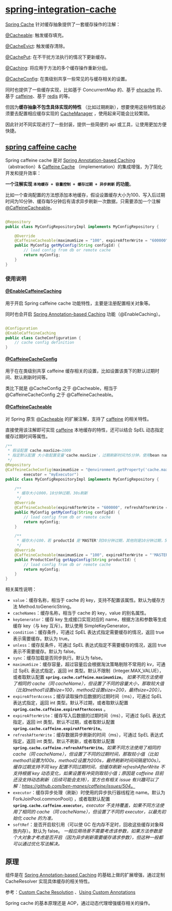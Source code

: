 # [spring-integration-cache](https://github.com/ayoungbear/spring-integration/tree/main/spring-integration-cache)

[Spring Cache](https://docs.spring.io/spring-framework/docs/5.3.x/reference/html/integration.html#cache)
针对缓存抽象提供了一套缓存操作的注解：

[@Cacheable](https://docs.spring.io/spring-framework/docs/5.3.x/reference/html/integration.html#cache-annotations-cacheable):
触发缓存填充。

[@CacheEvict](https://docs.spring.io/spring-framework/docs/5.3.x/reference/html/integration.html#cache-annotations-evict):
触发缓存清除。

[@CachePut](https://docs.spring.io/spring-framework/docs/5.3.x/reference/html/integration.html#cache-annotations-put):
在不干扰方法执行的情况下更新缓存。

[@Caching](https://docs.spring.io/spring-framework/docs/5.3.x/reference/html/integration.html#cache-annotations-caching):
将应用于方法的多个缓存操作重新分组。

[@CacheConfig](https://docs.spring.io/spring-framework/docs/5.3.x/reference/html/integration.html#cache-annotations-config):
在类级别共享一些常见的与缓存相关的设置。

同时也提供了一些缓存实现，比如基于 ConcurrentMap 的、基于 [ehcache](https://www.ehcache.org/) 的、基于
[caffeine](https://github.com/ben-manes/caffeine/wiki)、基于 [redis](https://github.com/redis/redis)
的等。

但因为**缓存抽象不包含具体实现的特性**
（比如过期刷新），想要使用这些特性就必须要去配置相应缓存实现的 [CacheManager](https://docs.spring.io/spring-framework/docs/5.3.x/reference/html/integration.html#cache-store-configuration)
，使用起来可能会比较繁琐。

因此针对不同实现进行了一些封装，提供一些简便的 api 或工具，让使用更加方便快捷。

## [spring caffeine cache](https://github.com/ayoungbear/spring-integration/tree/main/spring-integration-cache/src/main/java/com/github/ayoungbear/spring/integration/cache/caffeine)

Spring caffeine cache
是对 [Spring Annotation-based Caching](https://docs.spring.io/spring-framework/docs/5.3.x/reference/html/integration.html#cache)
（abstraction）& [Caffeine Cache](https://github.com/ben-manes/caffeine/wiki)
（implementation）的集成增强，为了简化开发和提升效率：

**一个注解实现 `本地缓存 + 容量控制 + 缓存过期 + 异步刷新` 的功能**。

比如一个查询配置的方法想添加本地缓存，假设设置缓存大小为100、写入后过期时间为10分钟、缓存每5分钟后有请求异步刷新一次数据，只需要添加一个注解 [@CaffeineCacheable](https://github.com/ayoungbear/spring-integration/blob/main/spring-integration-cache/src/main/java/com/github/ayoungbear/spring/integration/cache/caffeine/CaffeineCacheable.java)。

```java

@Repository
public class MyConfigRepositoryImpl implements MyConfigRepository {

    @Override
    @CaffeineCacheable(maximumSize = "100", expireAfterWrite = "600000", refreshAfterWrite = "300000")
    public MyConfig getMyConfig(String configId) {
        // load config from db or remote cache
        return myConfig;
    }
}
```

### 使用说明

#### [@EnableCaffeineCaching](https://github.com/ayoungbear/spring-integration/blob/main/spring-integration-cache/src/main/java/com/github/ayoungbear/spring/integration/cache/caffeine/EnableCaffeineCaching.java)

用于开启 Spring caffeine cache 功能特性，主要是注册配置相关对象等。

同时也会开启 [Spring Annotation-based Caching](https://docs.spring.io/spring-framework/docs/5.3.x/reference/html/integration.html#cache)
功能（@EnableCaching）。

```java

@Configuration
@EnableCaffeineCaching
public class CacheConfiguration {
    // cache config definition
}
```

#### [@CaffeineCacheConfig](https://github.com/ayoungbear/spring-integration/blob/main/spring-integration-cache/src/main/java/com/github/ayoungbear/spring/integration/cache/caffeine/CaffeineCacheConfig.java)

用于在在类级别共享 caffeine 缓存相关的设置，比如设置该类下的默认过期时间、默认刷新时间等。

类比下就是 @CacheConfig 之于 @Cacheable，相当于 @CaffeineCacheConfig 之于 @CaffeineCacheable。

#### [@CaffeineCacheable](https://github.com/ayoungbear/spring-integration/blob/main/spring-integration-cache/src/main/java/com/github/ayoungbear/spring/integration/cache/caffeine/CaffeineCacheable.java)

对 Spring
原生 [@Cacheable](https://docs.spring.io/spring-framework/docs/5.3.x/reference/html/integration.html#cache-annotations-cacheable)
的扩展注解，支持了 [caffeine](https://github.com/ben-manes/caffeine/wiki) 的相关特性。

直接使用该注解即可实现 [caffeine](https://github.com/ben-manes/caffeine/wiki) 本地缓存的特性，还可以结合
SpEL 动态指定缓存过期时间等属性。

```java
/**
 * 假设配置 cache.maxSize=1000
 * 指定默认配置 大小取配置变量'cache.maxSize'，过期刷新时间为5分钟，使用bean name为'myExecutor'的线程池执行异步刷新
 */
@Repository
@CaffeineCacheConfig(maximumSize = "@environment.getProperty('cache.maxSize')", refreshAfterWrite = "300000",
        executor = "myExecutor")
public class MyConfigRepositoryImpl implements MyConfigRepository {

    /**
     * 缓存大小1000，10分钟过期，30s刷新
     */
    @Override
    @CaffeineCacheable(expireAfterWrite = "600000", refreshAfterWrite = "30000")
    public MyConfig getMyConfig(String configId) {
        // load config from db or remote cache
        return myConfig;
    }

    /**
     * 缓存大小100，若 productId 是'MASTER'则30分钟过期，其他则是10分钟过期，5分钟刷新
     */
    @Override
    @CaffeineCacheable(maximumSize = "100", expireAfterWrite = "'MASTER'.equals(#productId)?1800000:600000")
    public ProductConfig getAppConfig(String productId) {
        // load config from db or remote cache
        return myConfig;
    }
}
```

相关属性说明：

- `value`：缓存名称，相当于 cache 的 key，支持不配置该属性。默认为缓存方法
  Method.toGenericString。
- `cacheNames`：缓存名称，相当于 cache 的 key，value 的别名属性。
- `keyGenerator`：缓存 key 生成接口实现对应的 name，根据方法和参数等生成缓存 key（与 key 互斥）。默认使用
  SimpleKeyGenerator。
- `condition`：缓存条件，可通过 SpEL 表达式指定需要缓存的情况，返回 true 表示需要缓存。默认为 true。
- `unless`：缓存反条件，可通过 SpEL 表达式指定不需要缓存的情况，返回 true 表示不需要缓存。默认为 false。
- `sync`：缓存加载是否同步执行。默认为 false。
- `maximumSize`：缓存容量，超过容量后会根据淘汰策略剔除不常用的 kv，可通过 SpEL 表达式指定，返回 int
  类型。默认不限制（Integer.MAX_VALUE），或者取默认配置 **`spring.cache.caffeine.maximumSize`**。
  _如果不同方法使用了相同的 cache（同
  cacheName），但设置了不同的容量大小，那取较大值（比如method1设置size=100，method2设置size=200，最终size=200）。_
- `expireAfterAccess`；缓存读取操作后数据的过期时间（ms），可通过 SpEL 表达式指定，返回 int
  类型。默认不过期，或者取默认配置 **`spring.cache.caffeine.expireAfterAccess`** 。
- `expireAfterWrite`：缓存写入后数据的过期时间（ms），可通过 SpEL 表达式指定，返回 int
  类型。默认不过期，或者取默认配置 **`spring.cache.caffeine.expireAfterWrite`**。
- `refreshAfterWrite`：缓存数据异步刷新的时间（ms），可通过 SpEL 表达式指定，返回 int
  类型。默认不刷新，或者取默认配置 **`spring.cache.caffeine.refreshAfterWrite`**。_如果不同方法使用了相同的
  cache（同
  cacheName），但设置了不同的过期时间，那取较小值（比如method1设置为100s，method2设置为200s，最终刷新时间间隔是100s）。缓存过期支持不同
  key 配置不同过期时间，但缓存刷新 refreshAfterWrite 不支持根据 key 动态变化，如果设置有冲突则取较小值；原因是
  caffeine 目前还没支持动态刷新（后续可能会支持），官方也有相关 issue
  有兴趣可以了解：https://github.com/ben-manes/caffeine/issues/504。_
- `executor`：缓存异步处理（刷新）时使用的异步执行器线程池 name。默认为 ForkJoinPool.commonPool()
  ，或者取默认配置 **`spring.cache.caffeine.executor`**。_executor 不支持覆盖，如果不同方法使用了相同的
  cache（同 cacheName），但设置了不同的 executor，以最先初始化 cache 的为准。_
- `softRef`：是否开启软引用（可以使 GC 在内存不足时，回收这些缓存对象释放内存）。默认为 false。
  _一般应用场景不需要考虑该参数，如果方法参数是个大对象才考虑是否开启（因为异步刷新需要缓存请求参数），但这种一般都可以通过优化写法解决。_

## 原理

组件是在 [Spring Annotation-based Caching](https://docs.spring.io/spring-framework/docs/5.3.x/reference/html/integration.html#cache)
的基础上做的扩展增强，通过定制 CacheResolver 实现具体缓存的相关特性。

参考：[Custom Cache Resolution](https://docs.spring.io/spring-framework/docs/5.3.x/reference/html/integration.html#cache-annotations-cacheable-cache-resolver)
、[Using Custom Annotations](https://docs.spring.io/spring-framework/docs/5.3.x/reference/html/integration.html#cache-annotation-stereotype)

Spring cache 的基本原理还是 AOP，通过动态代理增强缓存相关的操作。

